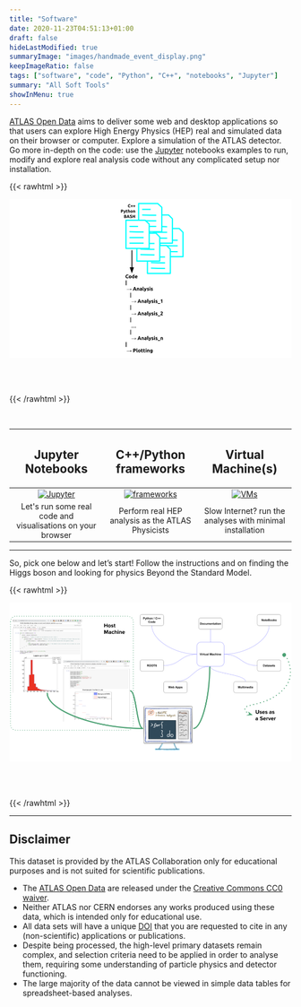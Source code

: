 ```yaml
---
title: "Software"
date: 2020-11-23T04:51:13+01:00
draft: false
hideLastModified: true
summaryImage: "images/handmade_event_display.png"
keepImageRatio: false
tags: ["software", "code", "Python", "C++", "notebooks", "Jupyter"]
summary: "All Soft Tools"
showInMenu: true
---
```


[ATLAS Open Data](http://opendata.atlas.cern) aims to deliver some web and desktop applications so that users can explore High Energy Physics (HEP) real and simulated data on their browser or computer. Explore a simulation of the ATLAS detector. Go more in-depth on the code: use the [Jupyter](https://jupyter.org/) notebooks examples to run, modify and explore real analysis code without any complicated setup nor installation.


{{< rawhtml >}}
<script async src="https://unpkg.com/mermaid@8.2.3/dist/mermaid.min.js"></script>

<CENTER>

<img src="images/soft-frmaework-vertical.png" alt="soft-framework-vertical">

</CENTER>

<br></br>

{{< /rawhtml >}}


&nbsp;

| <h2><b>Jupyter Notebooks</b></h2> | <h2><b>C++/Python frameworks</b></h2> | <h2><b>Virtual Machine(s)</b></h2> |
| :---:        |          :---: | :---:        |
| [![Jupyter](http://opendata.atlas.cern/DataAndTools/pictures/handmade_visualisation.png)](http://opendata.atlas.cern/release/2020/documentation/notebooks/intro.html) | [![frameworks](http://opendata.atlas.cern/DataAndTools/pictures/handmade_software.png)](http://opendata.atlas.cern/release/2020/documentation/frameworks/intro.html) | [![VMs](http://opendata.atlas.cern/DataAndTools/pictures/handmade_vm.png)](http://opendata.atlas.cern/release/2020/documentation/vm/index.html) |
| Let's run some real code and visualisations on your browser | Perform real HEP analysis as the ATLAS Physicists | Slow Internet? run the analyses with minimal installation |

---

So, pick one below and let’s start! Follow the instructions and on finding the Higgs boson and looking for physics Beyond the Standard Model.


{{< rawhtml >}}

<CENTER>
<img src="images/analysis-structure-vm-as-server.png" alt="analysis-structure-vm-as-server">
</CENTER>

<br></br>

{{< /rawhtml >}}

---

## <a name="atlas-disclaimer">Disclaimer</a>
This dataset is provided by the ATLAS Collaboration only for educational purposes and is not suited for scientific publications.
* The [ATLAS Open Data](http://opendata.atlas.cern) are released under the [Creative Commons CC0 waiver](http://creativecommons.org/publicdomain/zero/1.0/).
* Neither ATLAS nor CERN endorses any works produced using these data, which is intended only for educational use.
* All data sets will have a unique [DOI](https://en.wikipedia.org/wiki/Digital_object_identifier) that you are requested to cite in any (non-scientific) applications or publications.
* Despite being processed, the high-level primary datasets remain complex, and selection criteria need to be applied in order to analyse them, requiring some understanding of particle physics and detector functioning.
* The large majority of the data cannot be viewed in simple data tables for spreadsheet-based analyses.
